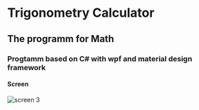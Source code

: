 # Trigonometry Calculator
## The programm for Math
### Progtamm based on C# with wpf and material design framework

#### Screen
![screen 3](https://i.imgur.com/37TSbAq.png)
